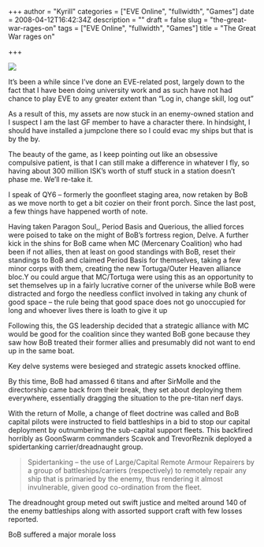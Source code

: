 +++
author = "Kyrill"
categories = ["EVE Online", "fullwidth", "Games"]
date = 2008-04-12T16:42:34Z
description = ""
draft = false
slug = "the-great-war-rages-on"
tags = ["EVE Online", "fullwidth", "Games"]
title = "The Great War rages on"

+++


![](https://www.eve-online.com/)

It’s been a while since I’ve done an EVE-related post, largely down to the fact that I have been doing university work and as such have not had chance to play EVE to any greater extent than “Log in, change skill, log out”

As a result of this, my assets are now stuck in an enemy-owned station and I suspect I am the last GF member to have a character there. In hindsight, I should have installed a jumpclone there so I could evac my ships but that is by the by.

The beauty of the game, as I keep pointing out like an obsessive compulsive patient, is that I can still make a difference in whatever I fly, so having about 300 million ISK’s worth of stuff stuck in a station doesn’t phase me. We’ll re-take it.

I speak of QY6 – formerly the goonfleet staging area, now retaken by BoB as we move north to get a bit cozier on their front porch. Since the last post, a few things have happened worth of note.

Having taken Paragon Soul,, Period Basis and Querious, the allied forces were poised to take on the might of BoB’s fortress region, Delve. A further kick in the shins for BoB came when MC (Mercenary Coalition) who had been if not allies, then at least on good standings with BoB, reset their standings to BoB and claimed Period Basis for themselves, taking a few minor corps with them, creating the new Tortuga/Outer Heaven alliance bloc.Y ou could argue that MC/Tortuga were using this as an opportunity to set themselves up in a fairly lucrative corner of the universe while BoB were distracted and forgo the needless conflict involved in taking any chunk of good space – the rule being that good space does not go unoccupied for long and whoever lives there is loath to give it up

Following this, the GS leadership decided that a strategic alliance with MC would be good for the coalition since they wanted BoB gone because they saw how BoB treated their former allies and presumably did not want to end up in the same boat.

Key delve systems were besieged and strategic assets knocked offline.

By this time, BoB had amassed 6 titans and after SirMolle and the directorship came back from their break, they set about deploying them everywhere, essentially dragging the situation to the pre-titan nerf days.

With the return of Molle, a change of fleet doctrine was called and BoB capital pilots were instructed to field battleships in a bid to stop our capital deployment by outnumbering the sub-capital support fleets. This backfired horribly as GoonSwarm commanders Scavok and TrevorReznik deployed a spidertanking carrier/dreadnaught group.

> Spidertanking – the use of Large/Capital Remote Armour Repairers by a group of battleships/carriers (respectively) to remotely repair any ship that is primaried by the enemy, thus rendering it almost invulnerable, given good co-ordination from the fleet.

The dreadnought group meted out swift justice and melted around 140 of the enemy battleships along with assorted support craft with few losses reported.

BoB suffered a major morale loss


